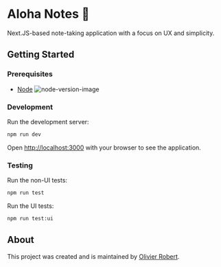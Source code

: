 # Aloha Notes 🥥

Next.JS-based note-taking application with a focus on UX and simplicity.

## Getting Started

### Prerequisites

- [Node](https://nodejs.org) ![node-version-image](https://img.shields.io/badge/node-18.12.1-brightgreen.svg)

### Development

Run the development server:

```bash
npm run dev
```

Open [http://localhost:3000](http://localhost:3000) with your browser to see the application.

### Testing

Run the non-UI tests:

```bash
npm run test
```

Run the UI tests:

```bash
npm run test:ui
```

## About

This project was created and is maintained by [Olivier Robert](https://github.com/olivierobert).
